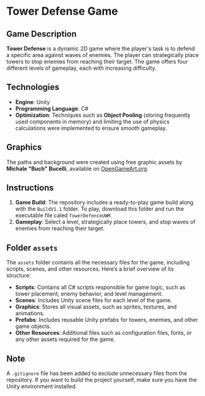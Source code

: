 # Tower Defense Game

## Game Description
**Tower Defense** is a dynamic 2D game where the player's task is to defend a specific area against waves of enemies. The player can strategically place towers to stop enemies from reaching their target. The game offers four different levels of gameplay, each with increasing difficulty.

## Technologies
- **Engine**: Unity
- **Programming Language**: C#
- **Optimization**: Techniques such as **Object Pooling** (storing frequently used components in memory) and limiting the use of physics calculations were implemented to ensure smooth gameplay.

## Graphics
The paths and background were created using free graphic assets by **Michale "Buch" Bucelli**, available on [OpenGameArt.org](https://opengameart.org/).

## Instructions
1. **Game Build**: The repository includes a ready-to-play game build along with the `BuildV1.1` folder. To play, download this folder and run the executable file caled `TowerDefenceUWM`.
2. **Gameplay**: Select a level, strategically place towers, and stop waves of enemies from reaching their target.

## Folder `assets`
The `assets` folder contains all the necessary files for the game, including scripts, scenes, and other resources. Here’s a brief overview of its structure:

- **Scripts**: Contains all C# scripts responsible for game logic, such as tower placement, enemy behavior, and level management.
- **Scenes**: Includes Unity scene files for each level of the game.
- **Graphics**: Stores all visual assets, such as sprites, textures, and animations.
- **Prefabs**: Includes reusable Unity prefabs for towers, enemies, and other game objects.
- **Other Resources**: Additional files such as configuration files, fonts, or any other assets required for the game.

## Note
A `.gitignore` file has been added to exclude unnecessary files from the repository. If you want to build the project yourself, make sure you have the Unity environment installed.
